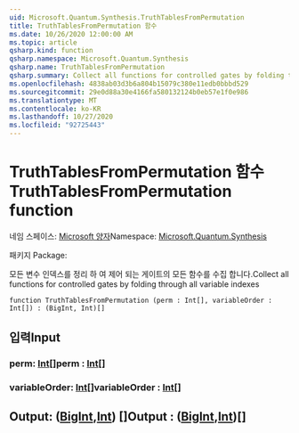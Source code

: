 ```yaml
---
uid: Microsoft.Quantum.Synthesis.TruthTablesFromPermutation
title: TruthTablesFromPermutation 함수
ms.date: 10/26/2020 12:00:00 AM
ms.topic: article
qsharp.kind: function
qsharp.namespace: Microsoft.Quantum.Synthesis
qsharp.name: TruthTablesFromPermutation
qsharp.summary: Collect all functions for controlled gates by folding through all variable indexes
ms.openlocfilehash: 4838ab03d3b6a804b15079c380e11edb0bbbd529
ms.sourcegitcommit: 29e0d88a30e4166fa580132124b0eb57e1f0e986
ms.translationtype: MT
ms.contentlocale: ko-KR
ms.lasthandoff: 10/27/2020
ms.locfileid: "92725443"
---
```

# <a name="truthtablesfrompermutation-function"></a><span data-ttu-id="3ad98-102">TruthTablesFromPermutation 함수</span><span class="sxs-lookup"><span data-stu-id="3ad98-102">TruthTablesFromPermutation function</span></span>

<span data-ttu-id="3ad98-103">네임 스페이스: [Microsoft 양자](xref:Microsoft.Quantum.Synthesis)</span><span class="sxs-lookup"><span data-stu-id="3ad98-103">Namespace: [Microsoft.Quantum.Synthesis](xref:Microsoft.Quantum.Synthesis)</span></span>

<span data-ttu-id="3ad98-104">패키지 [](https://nuget.org/packages/)</span><span class="sxs-lookup"><span data-stu-id="3ad98-104">Package: [](https://nuget.org/packages/)</span></span>


<span data-ttu-id="3ad98-105">모든 변수 인덱스를 정리 하 여 제어 되는 게이트의 모든 함수를 수집 합니다.</span><span class="sxs-lookup"><span data-stu-id="3ad98-105">Collect all functions for controlled gates by folding through all variable indexes</span></span>

```qsharp
function TruthTablesFromPermutation (perm : Int[], variableOrder : Int[]) : (BigInt, Int)[]
```


## <a name="input"></a><span data-ttu-id="3ad98-106">입력</span><span class="sxs-lookup"><span data-stu-id="3ad98-106">Input</span></span>

### <a name="perm--int"></a><span data-ttu-id="3ad98-107">perm: [Int](xref:microsoft.quantum.lang-ref.int)[]</span><span class="sxs-lookup"><span data-stu-id="3ad98-107">perm : [Int](xref:microsoft.quantum.lang-ref.int)[]</span></span>




### <a name="variableorder--int"></a><span data-ttu-id="3ad98-108">variableOrder: [Int](xref:microsoft.quantum.lang-ref.int)[]</span><span class="sxs-lookup"><span data-stu-id="3ad98-108">variableOrder : [Int](xref:microsoft.quantum.lang-ref.int)[]</span></span>





## <a name="output--bigintint"></a><span data-ttu-id="3ad98-109">Output: ([BigInt](xref:microsoft.quantum.lang-ref.bigint),[Int](xref:microsoft.quantum.lang-ref.int)) []</span><span class="sxs-lookup"><span data-stu-id="3ad98-109">Output : ([BigInt](xref:microsoft.quantum.lang-ref.bigint),[Int](xref:microsoft.quantum.lang-ref.int))[]</span></span>

